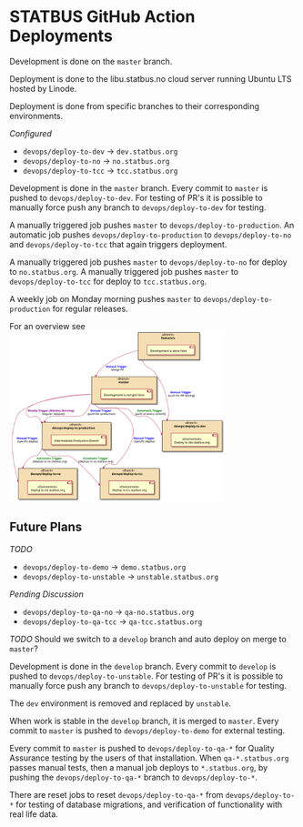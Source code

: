 # STATBUS GitHub Action Deployments

Development is done on the `master` branch.

Deployment is done to the libu.statbus.no cloud server running Ubuntu LTS hosted by Linode.

Deployment is done from specific branches to their corresponding environments.


*Configured*

* `devops/deploy-to-dev` -> `dev.statbus.org`
* `devops/deploy-to-no` -> `no.statbus.org`
* `devops/deploy-to-tcc` -> `tcc.statbus.org`

Development is done in the `master` branch.
Every commit to `master` is pushed to `devops/deploy-to-dev`.
For testing of PR's it is possible to manually force push any branch to
`devops/deploy-to-dev` for testing.

A manually triggered job pushes `master` to `devops/deploy-to-production`.
An automatic job pushes `devops/deploy-to-production` to `devops/deploy-to-no` and `devops/deploy-to-tcc`
that again triggers deployment.

A manually triggered job pushes `master` to `devops/deploy-to-no` for deploy to `no.statbus.org`.
A manually triggered job pushes `master` to `devops/deploy-to-tcc` for deploy to `tcc.statbus.org`.

A weekly job on Monday morning pushes `master` to `devops/deploy-to-production` for regular releases.

For an overview see
<img src="./diagrams/deployment.svg" alt="Deployment Diagram" style="max-width:100%; max-height:300px;">

## Future Plans

*TODO*
* `devops/deploy-to-demo` -> `demo.statbus.org`
* `devops/deploy-to-unstable` -> `unstable.statbus.org`

*Pending Discussion*
* `devops/deploy-to-qa-no` -> `qa-no.statbus.org`
* `devops/deploy-to-qa-tcc` -> `qa-tcc.statbus.org`


*TODO* Should we switch to a `develop` branch and auto deploy on merge to `master`?

Development is done in the `develop` branch.
Every commit to `develop` is pushed to `devops/deploy-to-unstable`.
For testing of PR's it is possible to manually force push any branch to
`devops/deploy-to-unstable` for testing.

The `dev` environment is removed and replaced by `unstable`.

When work is stable in the `develop` branch, it is merged to `master`.
Every commit to `master` is pushed to `devops/deploy-to-demo` for external testing.

Every commit to `master` is pushed to `devops/deploy-to-qa-*` for Quality Assurance testing
by the users of that installation.
When `qa-*.statbus.org` passes manual tests, then a manual job deploys
to `*.statbus.org`, by pushing the `devops/deploy-to-qa-*` branch to `devops/deploy-to-*`.

There are reset jobs to reset `devops/deploy-to-qa-*` from `devops/deploy-to-*` for testing of
database migrations, and verification of functionality with real life data.
